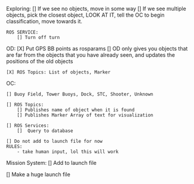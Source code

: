 
Exploring: 
	[] If we see no objects, move in some way
	[] If we see multiple objects, pick the closest object, LOOK AT IT, tell the OC to begin classification, move towards it.

	ROS SERVICE:
		[] Turn off turn 
OD:
	[X] Put GPS BB points as rosparams
	[] OD only gives you objects that are far from the objects that you have already seen, and updates the positions of the old objects

	[X] ROS Topics: List of objects, Marker 
OC:

	[] Buoy Field, Tower Buoys, Dock, STC, Shooter, Unknown

	[] ROS Topics: 
		[] Publishes name of object when it is found	
		[] Publishes Marker Array of text for visualization

	[] ROS Services:
		[] 	Query to database

	[] Do not add to launch file for now
	RULES:
		- take human input, lol this will work

Mission System:
	[] Add to launch file


[] Make a huge launch file 
